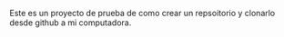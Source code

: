 Este es un proyecto de prueba de como crear un repsoitorio y clonarlo desde github a mi computadora.
